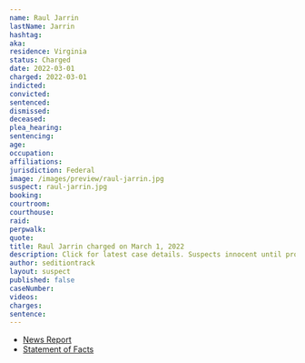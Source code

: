 ```yaml
---
name: Raul Jarrin
lastName: Jarrin
hashtag:
aka:
residence: Virginia
status: Charged
date: 2022-03-01
charged: 2022-03-01
indicted:
convicted:
sentenced:
dismissed:
deceased:
plea_hearing:
sentencing:
age:
occupation:
affiliations:
jurisdiction: Federal
image: /images/preview/raul-jarrin.jpg
suspect: raul-jarrin.jpg
booking:
courtroom:
courthouse:
raid:
perpwalk:
quote:
title: Raul Jarrin charged on March 1, 2022
description: Click for latest case details. Suspects innocent until proven guilty.
author: seditiontrack
layout: suspect
published: false
caseNumber:
videos:
charges:
sentence:
---
```


- [News Report]()
- [Statement of Facts](https://extremism.gwu.edu/sites/g/files/zaxdzs2191/f/Raul%20Eduardo%20Jarrin%20Statement%20of%20Facts.pdf)
